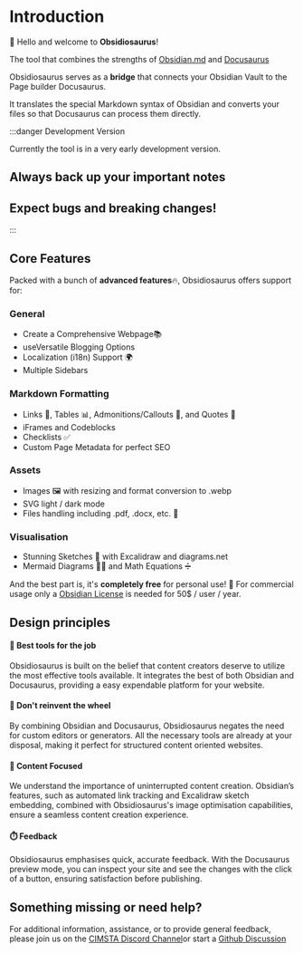 # Introduction

👋 Hello and welcome to **Obsidiosaurus**!

The tool that combines the strengths of [Obsidian.md](https://obsidian.md/) and [Docusaurus](https://docusaurus.io/docs)

Obsidiosaurus serves as a **bridge** that connects your Obsidian Vault to the Page builder Docusaurus.

It translates the special Markdown syntax of Obsidian and converts your files so that Docusaurus can process them directly.

:::danger Development Version

Currently the tool is in a very early development version.
## Always back up your important notes
## Expect bugs and breaking changes!
:::

## Core Features

Packed with a bunch of **advanced features**🔥, Obsidiosaurus offers support for:

### General
- Create a Comprehensive Webpage📚
- useVersatile Blogging Options 
- Localization (i18n) Support 🌍
- Multiple Sidebars

### Markdown Formatting
- Links 🔗, Tables 📊, Admonitions/Callouts 📣, and Quotes 💬
- iFrames and Codeblocks
- Checklists ✅
- Custom Page Metadata for perfect SEO

### Assets
- Images 🖼️ with resizing and format conversion to .webp
- SVG light / dark mode
- Files handling including .pdf, .docx, etc. 📁

### Visualisation
- Stunning Sketches 🎨 with Excalidraw and diagrams.net 
- Mermaid Diagrams 🧜‍♀️ and Math Equations ➗

And the best part is, it's **completely free** for personal use! 💸
For commercial usage only a [Obsidian License](https://obsidian.md/pricing) is needed for 50$ / user / year.

## Design principles

#### 🔧 **Best tools for the job**
Obsidiosaurus is built on the belief that content creators deserve to utilize the most effective tools available.
It integrates the best of both Obsidian and Docusaurus, providing a easy expendable platform for your website.

#### 🎡 **Don't reinvent the wheel**
By combining Obsidian and Docusaurus, Obsidiosaurus negates the need for custom editors or generators. 
All the necessary tools are already at your disposal, making it perfect for structured content oriented websites.

#### 🎯 **Content Focused** 
We understand the importance of uninterrupted content creation. 
Obsidian’s features, such as automated link tracking and Excalidraw sketch embedding, combined with Obsidiosaurus's image optimisation capabilities, ensure a seamless content creation experience.

#### ⏱️ **Feedback**
Obsidiosaurus emphasises quick, accurate feedback. 
With the Docusaurus preview mode, you can inspect your site and see the changes with the click of a button, ensuring satisfaction before publishing.

## Something missing or need help?

For additional information, assistance, or to provide general feedback, please join us on the [CIMSTA Discord Channel](https://discord.gg/SSGK5tuqJh)or start a [Github Discussion ](https://github.com/CIMSTA/obsidiosaurus/discussions)

